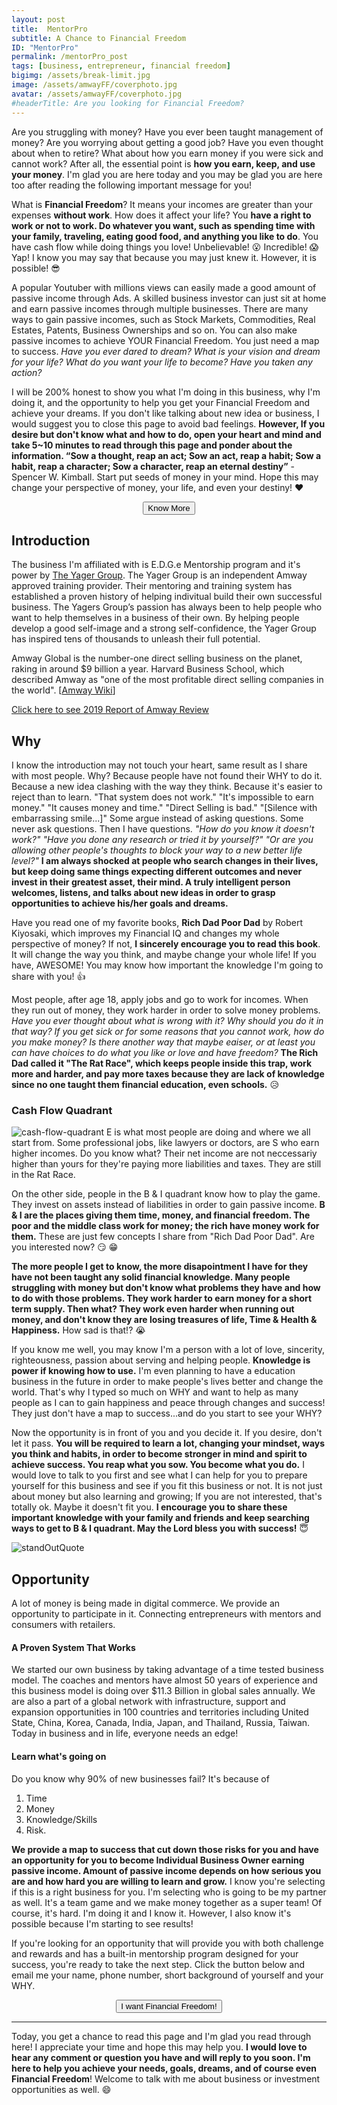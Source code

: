 ```yaml
---
layout: post
title:  MentorPro
subtitle: A Chance to Financial Freedom
ID: "MentorPro"
permalink: /mentorPro_post
tags: [business, entrepreneur, financial freedom]
bigimg: /assets/break-limit.jpg
image: /assets/amwayFF/coverphoto.jpg
avatar: /assets/amwayFF/coverphoto.jpg
#headerTitle: Are you looking for Financial Freedom?
---
```


Are you struggling with money? Have you ever been taught management of money? Are you worrying about getting a good job? Have you even thought about when to retire? What about how you earn money if you were sick and cannot work? After all, the essential point is <b>how you earn, keep, and use your money</b>. I'm glad you are here today and you may be glad you are here too after reading the following important message for you!  

What is <b>Financial Freedom</b>? It means your incomes are greater than your expenses <b>without work</b>. How does it affect your life? You <b>have a right to work or not to work. Do whatever you want, such as spending time with your family, traveling, eating good food, and anything you like to do</b>. You have cash flow while doing things you love! Unbelievable! :open_mouth: Incredible! :scream: Yap! I know you may say that because you may just knew it. However, it is possible! :sunglasses: 

A popular Youtuber with millions views can easily made a good amount of passive income through Ads. A skilled business investor can just sit at home and earn passive incomes through multiple businesses. There are many ways to gain passive incomes, such as Stock Markets, Commodities, Real Estates, Patents, Business Ownerships and so on. You can also make passive incomes to achieve YOUR Financial Freedom. You just need a map to success. <i>Have you ever dared to dream? What is your vision and dream for your life? What do you want your life to become? Have you taken any action?</i>  

I will be 200% honest to show you what I'm doing in this business, why I'm doing it, and the opportunity to help you get your Financial Freedom and achieve your dreams. If you don't like talking about new idea or business, I would suggest you to close this page to avoid bad feelings. <b>However, If you desire but don't know what and how to do, open your heart and mind and take 5~10 minutes to read through this page and ponder about the information. “Sow a thought, reap an act; Sow an act, reap a habit; Sow a habit, reap a character; Sow a character, reap an eternal destiny”</b> - Spencer W. Kimball. Start put seeds of money in your mind. Hope this may change your perspective of money, your life, and even your destiny! :heart:

<!--Button-->
<div style="margin: auto; width: 100%; text-align: center;">
<button onclick="location.href='mailto:tomy830710@gmail.com';" class="button">Know More</button>
</div>

## Introduction

The business I'm affiliated with is E.D.G.e Mentorship program and it's power by [The Yager Group]. The Yager Group is an independent Amway approved training provider. Their mentoring and training system has established a proven history of helping indivitual build their own successful business. The Yagers Group’s passion has always been to help people who want to help themselves in a business of their own. By helping people develop a good self-image and a strong self-confidence, the Yager Group has inspired tens of thousands to unleash their full potential.

Amway Global is the number-one direct selling business on the planet, raking in around $9 billion a year. Harvard Business School, which described Amway as "one of the most profitable direct selling companies in the world". [[Amway Wiki]]

[Click here to see 2019 Report of Amway Review]

## Why

I know the introduction may not touch your heart, same result as I share with most people. Why? Because people have not found their WHY to do it. Because a new idea clashing with the way they think. Because it's easier to reject than to learn. "That system does not work." "It's impossible to earn money." "It causes money and time." "Direct Selling is bad." "[Silence with embarrassing smile...]" Some argue instead of asking questions. Some never ask questions. Then I have questions. <i>"How do you know it doesn't work?" "Have you done any research or tried it by yourself?" "Or are you allowing other people's thoughts to block your way to a new better life level?"</i> <b>I am always shocked at people who search changes in their lives, but keep doing same things expecting different outcomes and never invest in their greatest asset, their mind. A truly intelligent person welcomes, listens, and talks about new ideas in order to grasp opportunities to achieve his/her goals and dreams.</b>

Have you read one of my favorite books, <b>Rich Dad Poor Dad</b> by Robert Kiyosaki, which improves my Financial IQ and changes my whole perspective of money? If not, <b>I sincerely encourage you to read this book</b>. It will change the way you think, and maybe change your whole life! If you have, AWESOME! You may know how important the knowledge I'm going to share with you! :thumbsup:

Most people, after age 18, apply jobs and go to work for incomes. When they run out of money, they work harder in order to solve money problems. <i>Have you ever thought about what is wrong with it? Why should you do it in that way? If you get sick or for some reasons that you cannot work, how do you make money? Is there another way that maybe eaiser, or at least you can have choices to do what you like or love and have freedom?</i> <b>The Rich Dad called it "The Rat Race", which keeps people inside this trap, work more and harder, and pay more taxes because they are lack of knowledge since no one taught them financial education, even schools.</b> :disappointed_relieved:

### Cash Flow Quadrant
![cash-flow-quadrant](/assets/amwayFF/cash-flow-quadrant.jpg)
E is what most people are doing and where we all start from. Some professional jobs, like lawyers or doctors, are S who earn higher incomes. Do you know what? Their net income are not neccessariy higher than yours for they're paying more liabilities and taxes. They are still in the Rat Race. 

On the other side, people in the B & I quadrant know how to play the game. They invest on assets instead of liabilities in order to gain passive income. <b>B & I are the places giving them time, money, and financial freedom. The poor and the middle class work for money; the rich have money work for them.</b> These are just few concepts I share from "Rich Dad Poor Dad". Are you interested now? :smirk: :grin:

<b>The more people I get to know, the more disapointment I have for they have not been taught any solid financial knowledge. Many people struggling with money but don't know what problems they have and how to do with those problems. They work harder to earn money for a short term supply. Then what? They work even harder when running out money, and don't know they are losing treasures of life, Time & Health & Happiness.</b> How sad is that!? :sob:

If you know me well, you may know I'm a person with a lot of love, sincerity, righteousness, passion about serving and helping people. <b>Knowledge is power if knowing how to use.</b> I'm even planning to have a education business in the future in order to make people's lives better and change the world. That's why I typed so much on WHY and want to help as many people as I can to gain happiness and peace through changes and success! They just don't have a map to success...and do you start to see your WHY?

Now the opportunity is in front of you and you decide it. If you desire, don't let it pass. <b>You will be required to learn a lot, changing your mindset, ways you think and habits, in order to become stronger in mind and spirit to achieve success. You reap what you sow. You become what you do.</b> I would love to talk to you first and see what I can help for you to prepare yourself for this business and see if you fit this business or not. It is not just about money but also learning and growing; If you are not interested, that's totally ok. Maybe it doesn't fit you. <b>I encourage you to share these important knowledge with your family and friends and keep searching ways to get to B & I quadrant. May the Lord bless you with success!</b> :innocent:

![standOutQuote](/assets/amwayFF/standOutQuote.jpg)

## Opportunity

A lot of money is being made in digital commerce. We provide an opportunity to participate in it.
Connecting entrepreneurs with mentors and consumers with retailers.

#### A Proven System That Works

We started our own business by taking advantage of a time tested business model. The coaches and mentors have almost 50 years of experience and this business model is doing over $11.3 Billion in global sales annually.
We are also a part of a global network with infrastructure, support and expansion opportunities in 100 countries and territories including United State, China, Korea, Canada, India, Japan, and Thailand, Russia, Taiwan.
Today in business and in life, everyone needs an edge!

#### Learn what's going on

Do you know why 90% of new businesses fail? It's because of
1. Time 
2. Money 
3. Knowledge/Skills 
4. Risk. 

<b>We provide a map to success that cut down those risks for you and have an opportunity for you to become Individual Business Owner earning passive income. Amount of passive income depends on how serious you are and how hard you are willing to learn and grow.</b> I know you're selecting if this is a right business for you. I'm selecting who is going to be my partner as well. It's a team game and we make money together as a super team! Of course, it's hard. I'm doing it and I know it. However, I also know it's possible because I'm starting to see results!

If you're looking for an opportunity that will provide you with both challenge and rewards and has a built-in mentorship program designed for your success, you're ready to take the next step. Click the button below and email me your name, phone number, short background of yourself and your WHY.

<!--Button-->
<div style="margin: auto; width: 100%; text-align: center;">
<button  onclick="location.href='mailto:tomy830710@gmail.com';" class="button">I want Financial Freedom!</button>
</div>

---

Today, you get a chance to read this page and I'm glad you read through here! I appreciate your time and hope this may help you. <b>I would love to hear any comment or question you have and will reply to you soon. I'm here to help you achieve your needs, goals, dreams, and of course even Financial Freedom</b>! Welcome to talk with me about business or investment opportunities as well. :smile: 

<!--![Business Card - 1](/assets/BC-1.png)-->
<!--![Business Card - 2](/assets/BC-2.png)-->


[Click here]: https://www.amway.com/tomyhhc  
[Click here to see 2019 Report of Amway Review]: https://www.ecosecretariat.org/amway-mlm-review/
[The Yager Group]: https://www.amway.com/about-amway/yagergroup
[Amway Wiki]: https://en.wikipedia.org/wiki/Amway
